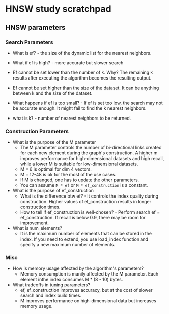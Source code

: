 # HNSW study scratchpad

## HNSW parameters

### Search Parameters

- What is ef? - the size of the dynamic list for the nearest neighbors.
- What if ef is high? - more accurate but slower search
- Ef cannot be set lower than the number of k. Why?
  The remaining k results after executing the algorithm becomes the resulting output.

- Ef cannot be set higher than the size of the dataset.
  It can be anything between k and the size of the dataset.
- What happens if ef is too small? - If ef is set too low,
  the search may not be accurate enough.
  It might fail to find the k nearest neighbors.

- what is k? - number of nearest neighbors to be returned.

### Construction Parameters

- What is the purpose of the M parameter
  - The M parameter controls the number of bi-directional links
    created for each new element during the graph's construction.
    A higher m improves performance for high-dimensional datasets
    and high recall,
    while a lower M is suitable for low-dimensional datasets.
  - M = 6 is optimal for dim 4 vectors.
  - M = 12-48 is ok for the most of the use cases.
  - If M is changed, one has to update the other parameters.
  - You can assume `M * ef` or `M * ef_construction` is a constant.
- What is the purpose of ef_construction
  - What is the difference btw ef? - It controls the index quality during construction.
    Higher values of ef_construction
    results in longer construction times.
  - How to tell if ef_construction is well-chosen? - Perform search
    ef = ef_construction. If recall is below 0.9,
    there may be room for improvement.
- What is num_elements?
  - It is the maximum number of elements that can be
    stored in the index. If you need to extend, you use
    load_index function and specify a new maximum number of elements.

### Misc

- How is memory usage affected by the algorithm's parameters?
  - Memory consumption is manily affected by the M parameter.
    Each element inthe index consumes M \* (8 - 10) bytes.
- What tradeoffs in tuning parameters?
  - ef, ef_construction improves accuracy, but at the cost of slower search and index build times.
  - M improves performance on high-dimensional data but increases memory usage.
